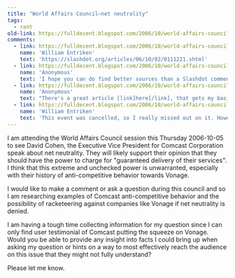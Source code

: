 ```yaml
---
title: "World Affairs Council—net neutrality"
tags:
  - rant
old-link: https://fulldecent.blogspot.com/2006/10/world-affairs-council-net-neutrality.html
comments:
  - link: https://fulldecent.blogspot.com/2006/10/world-affairs-council-net-neutrality.html?showComment=1159795440000#c115979546352970555
    name: 'William Entriken'
    text: 'https://slashdot.org/articles/06/10/02/0111221.shtml'
  - link: https://fulldecent.blogspot.com/2006/10/world-affairs-council-net-neutrality.html?showComment=1159902840000#c115990284500420568
    name: 'Anonymous'
    text: 'I hope you can do find better sources than a Slashdot comment. How about this: If the network companies own the network pipelines, why should anyone be able to tell them what they can do with that hardware? [rest of the comment...]'
  - link: https://fulldecent.blogspot.com/2006/10/world-affairs-council-net-neutrality.html?showComment=1159903440000#c115990346415216740
    name: 'Anonymous'
    text: "There's a great article [link]here[/link], that gets my basic point across: Traffic shaping is different from content discrimination. [rest of the comment...]"
  - link: https://fulldecent.blogspot.com/2006/10/world-affairs-council-net-neutrality.html?showComment=1160410200000#c116041020473098046
    name: 'William Entriken'
    text: 'This event was cancelled, so I really missed out on it. However, I will follow up on these comments to clarify. [rest of the comment...]'
---
```


I am attending the World Affairs Council session this Thursday 2006-10-05 to see David Cohen, the Executive Vice President for Comcast Corporation speak about net neutrality. They will likely support their opinion that they should have the power to charge for "guaranteed delivery of their services". I think that this extreme and unchecked power is unwarranted, especially with their history of anti-competitive behavior towards Vonage.

I would like to make a comment or ask a question during this council and so I am researching examples of Comcast anti-competitive behavior and the possibility of racketeering against companies like Vonage if net neutrality is denied.

I am having a tough time collecting information for my question since I can only find user testimonial of Comcast putting the squeeze on Vonage. Would you be able to provide any insight into facts I could bring up when asking my question or hints on a way to most effectively reach the audience on this issue that they might not fully understand?

Please let me know.
